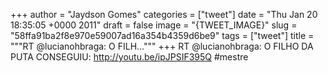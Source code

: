 
+++
author = "Jaydson Gomes"
categories = ["tweet"]
date = "Thu Jan 20 18:35:05 +0000 2011"
draft = false
image = "{TWEET_IMAGE}"
slug = "58ffa91ba2f8e970e59007ad16a354b4359d6be9"
tags = ["tweet"]
title = """RT @lucianohbraga: O FILH..."""
+++
RT @lucianohbraga: O FILHO DA PUTA CONSEGUIU: http://youtu.be/ipJPSIF395Q #mestre
